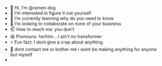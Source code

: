 - 👋 Hi, I’m @ramen dog
- 👀 I’m interested in figure it out yourself
- 🌱 I’m currently learning why do you need to know
- 💞️ I’m looking to collaborate on none of your buisness
- 📫 How to reach me: you don't
- 😄 Pronouns: he/him... I ain't no transformer
- ⚡ Fun fact: I dont give a crap about anything
- 🍜 dont contact me or bother me i wont be making anything for anyone but myself
- 
<!---
demon-slayer-fan/demon-slayer-fan is a ✨ special ✨ repository because its `README.md` (this file) appears on your GitHub profile.
You can click the Preview link to take a look at your changes.
--->
